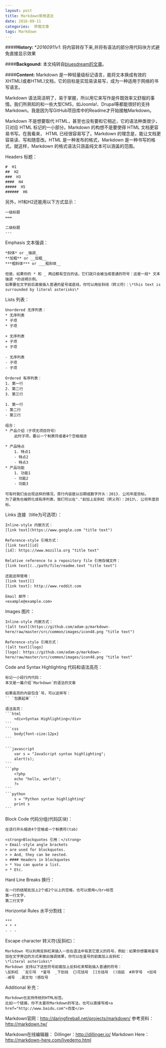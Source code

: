 ```yaml
---
layout: post
title: Markdown常用语法 
date: 2016-09-11
categories:  转载文章
tags: Markdown
---
```

####<strong>History:</strong>
*<em>20160911v1</em>: 将内容转存下来,并将有语法的部分用代码块方式避免直接显示效果</br>

####<strong>Backgound:</strong>
本文纯转自[bluesdream的文章](http://www.bluesdream.com/blog/markdown-cheatsheet-syntax-manual.html)。


####<strong>Content:</strong>
Markdown 是一种轻量级标记语言，能将文本换成有效的XHTML(或者HTML)文档，它的目标是实现易读易写，成为一种适用于网络的书写语言。

Markdown 语法简洁明了，易于掌握，所以用它来写作是件既效率又舒服的事情。我们所熟知的和一些大型CMS，如Joomla!、Drupal等都能很好的支持Markdown。我是因为写GitHub项目库中的Readme才开始接触Markdown。

Markdown 不是想要取代 HTML，甚至也没有要和它相近，它的语法种类很少，只对应 HTML 标记的一小部分。Markdown 的构想不是要使得 HTML 文档更容易书写。在我看来， HTML 已经很容易写了。Markdown 的理念是，能让文档更容易读、写和随意改。HTML 是一种发布的格式，Markdown 是一种书写的格式。就这样，Markdown 的格式语法只涵盖纯文本可以涵盖的范围。

Headers 标题：

    #  H1
    ##  H2
    ###  H3
    ####  H4
    #####  H5
    ######  H6

另外，H1和H2还能用以下方式显示：

    一级标题
    ===

    二级标题
    ---

Emphasis 文本强调：

    *斜体* or _强调_
    **加粗** or __加粗__
    ***粗斜体*** or ___粗斜体__

    但是，如果你的 * 和 _ 两边都有空白的话，它们就只会被当成普通的符号：这是一段* 文本强调 *的说明示例。
    如果要在文字前后直接插入普通的星号或底线，你可以用反斜线（转义符）：\*this text is surrounded by literal asterisks\*

Lists 列表：

    Unordered 无序列表：
    * 无序列表
    * 子项
    * 子项

    + 无序列表
    + 子项
    + 子项

    - 无序列表
    - 子项
    - 子项

    Ordered 有序列表：
    1. 第一行
    2. 第二行
    3. 第三行

    1. 第一行
    - 第二行
    - 第三行

    组合：
    * 产品介绍（子项无项目符号）
        此时子项，要以一个制表符或者4个空格缩进

    * 产品特点
        1. 特点1
        - 特点2
        - 特点3
    * 产品功能
        1. 功能1
        - 功能2
        - 功能3

    可有时我们会出现这样的情况，首行内容是以日期或数字开头：2013. 公司年度目标。
    为了避免也被转化成有序列表，我们可以在"."前加上反斜杠（转义符）：2013\. 公司年度目标。

Links 连接（title为可选项）：

    Inline-style 内嵌方式：
    [link text](https://www.google.com "title text")

    Reference-style 引用方式：
    [link text][id]
    [id]: https://www.mozilla.org "title text"

    Relative reference to a repository file 引用存储文件：
    [link text](../path/file/readme.text "title text")

    还能这样使用：
    [link text][]
    [link text]: http://www.reddit.com

    Email 邮件：
    <example@example.com>

Images 图片：

    Inline-style 内嵌方式：
    ![alt text](https://github.com/adam-p/markdown-here/raw/master/src/common/images/icon48.png "title text")

    Reference-style 引用方式：
    ![alt text][logo]
    [logo]: https://github.com/adam-p/markdown-here/raw/master/src/common/images/icon48.png "title text"

Code and Syntax Highlighting 代码和语法高亮：

    标记一小段行内代码：
    本文是一篇介绍`Markdown`的语法的文章

    如果高亮的内容包含`号，可以这样写：
    `` `包裹起来` ``

    语法高亮：
    ```html
        <div>Syntax Highlighting</div>
    ```
    ```css
        body{font-size:12px}
    ```

    ```javascript
        var s = "JavaScript syntax highlighting";
        alert(s);
    ```
    ```php
        <?php
        echo "hello, world!";
        ?>
    ```
    ```python
        s = "Python syntax highlighting"
        print s
    ```

Block Code 代码分组(代码区块)：

    在该行开头缩进4个空格或一个制表符(tab)

    <strong>Blockquotes 引用：</strong>
    > Email-style angle brackets
    > are used for blockquotes.
    > > And, they can be nested.
    > #### Headers in blockquotes
    > * You can quote a list.
    > * Etc.

Hard Line Breaks 换行：

    在一行的结尾处加上2个或2个以上的空格，也可以使用</br>标签
    第一行文字，
    第二行文字

Horizontal Rules 水平分割线：

    ***
    * * *
    - - -

Escape character 转义符(反斜杠)：

    Markdown 可以利用反斜杠来插入一些在语法中有其它意义的符号，例如：如果你想要用星号加在文字旁边的方式来做出强调效果，你可以在星号的前面加上反斜杠：
    \*literal asterisks\*
    Markdown 支持以下这些符号前面加上反斜杠来帮助插入普通的符号：
    \反斜杠  `反引号  *星号  _下划线  {}花括号  []方括号  ()括弧  #井字号  +加号  -减号  .英文句 !感叹号

Additional 补充：

    Markdown也支持传统的HTML标签。
    比如一个链接，你不太喜欢Markdown的写法，也可以直接写成<a href="http://www.baidu.com">百度</a>

Markdown官网：http://daringfireball.net/projects/markdown/
参考资料：http://markdown.tw/

Markdown在线编辑器：
Dillinger：http://dillinger.io/
Markdown Here：http://markdown-here.com/livedemo.html
